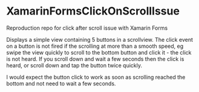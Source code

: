 # XamarinFormsClickOnScrollIssue
Reproduction repo for click after scroll issue with Xamarin Forms

Displays a simple view containing 5 buttons in a scrollview. The click event on a button is not fired if the scrolling at more than a smooth speed, eg swipe the view quickly to scroll to the bottom button and click it - the click is not heard. If you scroll down and wait  a few seconds then the click is heard, or scroll down and tap the button twice quickly.

I would expect the button click to work as soon as scrolling reached the bottom and not need to wait a few seconds. 

